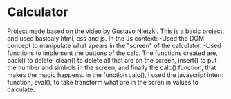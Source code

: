 # Calculator

Project made based on the video by Gustavo Nietzki.
This is a basic project, and used basicaly html, css and js. 
In the Js context: 
-Used the DOM concept to manipulate what apears in the "screen" of the calculator. 
-Used functions to implement the buttons of the calc. The functions created are, back() to delete, clean() to delete all that are on the screen, insert() to put the number and simbols in the screen, and finally the calc() function, that makes the magic happens.
In the function calc(), i used the javascript intern function, eval(), to take transform what are in the scren in values to calculate.
